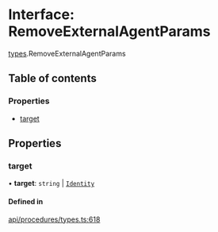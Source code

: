 # Interface: RemoveExternalAgentParams

[types](../wiki/types).RemoveExternalAgentParams

## Table of contents

### Properties

- [target](../wiki/types.RemoveExternalAgentParams#target)

## Properties

### target

• **target**: `string` \| [`Identity`](../wiki/api.entities.Identity.Identity)

#### Defined in

[api/procedures/types.ts:618](https://github.com/PolymathNetwork/polymesh-sdk/blob/c6fe1be3/src/api/procedures/types.ts#L618)
